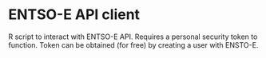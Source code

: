 # ENTSO-E API client
R script to interact with ENTSO-E API. Requires a personal security token to function. Token can be obtained (for free) by creating a user with ENSTO-E. 
